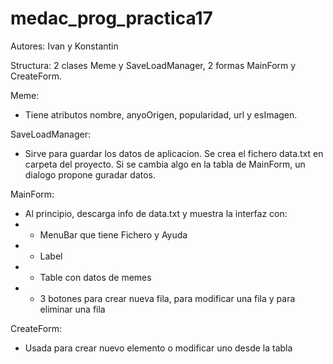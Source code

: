 # medac_prog_practica17
Autores: Ivan y Konstantin

Structura: 2 clases Meme y SaveLoadManager, 2 formas MainForm y CreateForm.

Meme:
- Tiene atributos nombre, anyoOrigen, popularidad, url y esImagen.

SaveLoadManager:
- Sirve para guardar los datos de aplicacion. Se crea el fichero data.txt en carpeta del proyecto. Si se cambia algo en la tabla de MainForm, un dialogo propone guradar datos.

MainForm:
- Al principio, descarga info de data.txt y muestra la interfaz con:
- - MenuBar que tiene Fichero y Ayuda
- - Label
- - Table con datos de memes
- - 3 botones para crear nueva fila, para modificar una fila y para eliminar una fila

CreateForm:
- Usada para crear nuevo elemento o modificar uno desde la tabla
